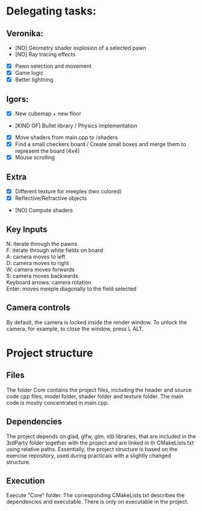 # Delegating tasks:
## Veronika:
- [NO] Geometry shader explosion of a selected pawn
- [NO] Ray tracing effects
- [x] Pawn selection and movement
- [x] Game logic
- [x] Better lightning

## Igors:
- [x] New cubemap + new floor
- [KIND OF] Bullet library / Physics implementation
- [x] Move shaders from main.cpp to /shaders
- [x] Find a small checkers board / Create small boxes and merge them to represent the board (4x4)
- [x] Mouse scrolling

## Extra
- [X] Different texture for meeples (two colored)
- [X] Reflective/Refractive objects
- [NO] Compute shaders


## Key Inputs
N: iterate through the pawns<br>
F: iterate through white fields on board<br>
A: camera moves to left<br>
D: camera moves to right<br>
W: camera moves forwards<br>
S: camera moves backwards<br>
Keyboard arrows: camera rotation<br>
Enter: moves meeple diagonally to the field selected<br>

## Camera controls
By default, the camera is locked inside the render window. To unlock the camera, for example, to close the window, press L ALT.


# Project structure
## Files
The folder Core contains the project files, including the header and source code cpp files, model folder, shader folder
and texture folder. The main code is mostly concentrated in main.cpp.

## Dependencies
The project depends on glad, glfw, glm, stb libraries, that are included in the 3rdParty folder together with the project
and are linked in th CMakeLists.txt using relative paths. Essentially, the project structure is based on the exercise
repository, used during practicals with a slightly changed structure. 

## Execution
Execute "Core" folder. The corresponding CMakeLists.txt describes the dependencies and executable. There is only on 
executable in the project.